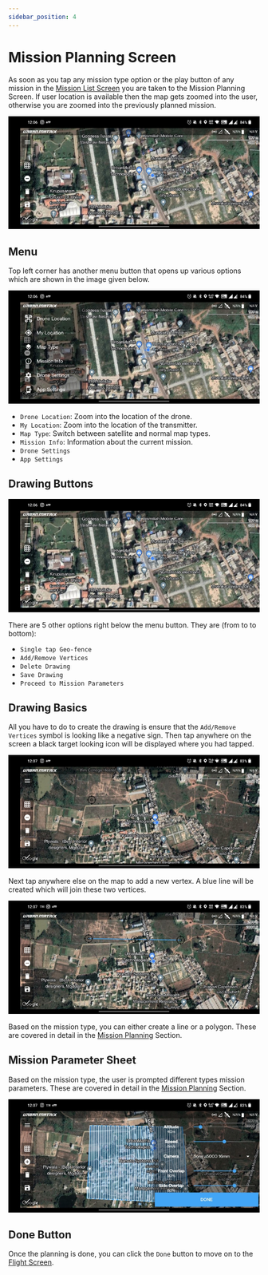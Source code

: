 ```yaml
---
sidebar_position: 4
---
```


# Mission Planning Screen

As soon as you tap any mission type option or the play button of any mission in the
[Mission List Screen](./mission-list-screen.md) you are taken to the Mission Planning Screen. If user location is
available then the map gets zoomed into the user, otherwise you are zoomed into the previously planned mission.

![Mission Planning Screen](img/mission-planning-screen-intro.jpg)


## Menu

Top left corner has another menu button that opens up various options which are shown in the image given below.

![Menu](img/mission-planning-screen-menu.jpg)

- `Drone Location`: Zoom into the location of the drone.
- `My Location`: Zoom into the location of the transmitter.
- `Map Type`: Switch between satellite and normal map types. 
- `Mission Info`: Information about the current mission.
- `Drone Settings`
- `App Settings`


## Drawing Buttons

![Drawing Buttons](img/mission-planning-screen-intro.jpg)

There are 5 other options right below the menu button. They are (from to to bottom):

- `Single tap Geo-fence`
- `Add/Remove Vertices`
- `Delete Drawing`
- `Save Drawing`
- `Proceed to Mission Parameters`


## Drawing Basics

All you have to do to create the drawing is ensure that the `Add/Remove Vertices` symbol is looking like a negative
sign. Then tap anywhere on the screen a black target looking icon will be displayed where you had tapped.

![Create Drawing 1](img/mission-planning-screen-create-drawing-1.jpg)

Next tap anywhere else on the map to add a new vertex. A blue line will be created which will join these two vertices.

![Create Drawing 2](img/mission-planning-screen-create-drawing-2.jpg)

Based on the mission type, you can either create a line or a polygon. These are covered in detail in the
[Mission Planning](/docs/category/mission-planning) Section.


## Mission Parameter Sheet

Based on the mission type, the user is prompted different types mission parameters. These are covered in detail in the
[Mission Planning](/docs/category/mission-planning) Section.

![Mission Parameters](img/mission-planning-screen-parameter-sheet.jpg)


## Done Button

Once the planning is done, you can click the `Done` button to move on to the [Flight Screen](./flight-screen.md).
